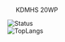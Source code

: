 <img src="https://www.dimigo.hs.kr/files/attach/xeicon/favicon.ico" width="15px"> KDMHS 20WP

![Status](https://github-readme-stats.vercel.app/api?username=recu3125&show_icons=true&theme=react)   
![TopLangs](https://github-readme-stats.vercel.app/api/top-langs/?username=recu3125&layout=compact&theme=react)
